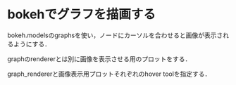 # bokehでグラフを描画する
bokeh.modelsのgraphsを使い，ノードにカーソルを合わせると画像が表示されるようにする．

graphのrendererとは別に画像を表示させる用のプロットをする．

graph_rendererと画像表示用プロットそれぞれのhover toolを指定する．
